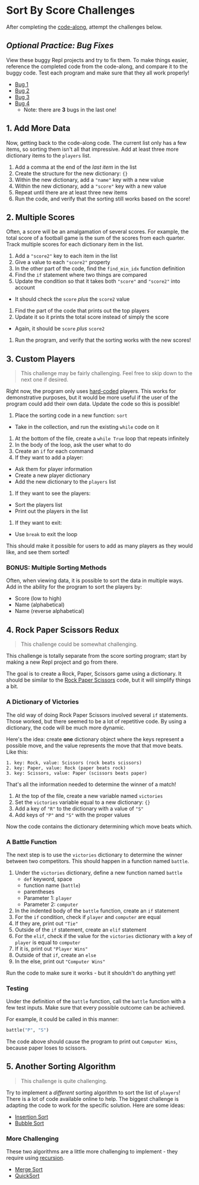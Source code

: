 # Sort By Score Challenges
After completing the [code-along](ScoreSortCodeAlong.md), attempt the challenges below.

## _Optional Practice: Bug Fixes_
View these buggy Repl projects and try to fix them. To make things easier, reference the completed code from the code-along, and compare it to the buggy code. Test each program and make sure that they all work properly!

- [Bug 1](https://replit.com/@JosephMaxwell/ScoreSortBug-1)
- [Bug 2](https://replit.com/@JosephMaxwell/ScoreSortBug-2)
- [Bug 3](https://replit.com/@JosephMaxwell/ScoreSortBug-3)
- [Bug 4](https://replit.com/@JosephMaxwell/ScoreSortBug-4)
  - Note: there are **3** bugs in the last one!

## 1. Add More Data
Now, getting back to the code-along code. The current list only has a few items, so sorting them isn't all that impressive. Add at least three more dictionary items to the `players` list.

1. Add a comma at the end of the _last item_ in the list
1. Create the structure for the new dictionary: `{}`
1. Within the new dictionary, add a `"name"` key with a new value
1. Within the new dictionary, add a `"score"` key with a new value
1. Repeat until there are at least three new items
1. Run the code, and verify that the sorting still works based on the score!

## 2. Multiple Scores
Often, a score will be an amalgamation of several scores. For example, the total score of a football game is the sum of the scores from each quarter. Track multiple scores for each dictionary item in the list.

1. Add a `"score2"` key to each item in the list
1. Give a value to each `"score2"` property
1. In the other part of the code, find the `find_min_idx` function definition
1. Find the `if` statement where two things are compared
1. Update the condition so that it takes both `"score"` and `"score2"` into account
  - It should check the `score` _plus_ the `score2` value
1. Find the part of the code that prints out the top players
1. Update it so it prints the total score instead of simply the score
  - Again, it should be `score` _plus_ `score2`
1. Run the program, and verify that the sorting works with the new scores!

## 3. Custom Players
>This challenge may be fairly challenging. Feel free to skip down to the next one if desired.

Right now, the program only uses [hard-coded](https://en.wikipedia.org/wiki/Hard_coding) players. This works for demonstrative purposes, but it would be more useful if the user of the program could add their own data. Update the code so this is possible!

1. Place the sorting code in a new function: `sort`
  - Take in the collection, and run the existing `while` code on it
1. At the bottom of the file, create a `while True` loop that repeats infinitely
1. In the body of the loop, ask the user what to do
1. Create an `if` for each command
1. If they want to add a player:
  - Ask them for player information
  - Create a new player dictionary
  - Add the new dictionary to the `players` list
1. If they want to see the players:
  - Sort the players list
  - Print out the players in the list
1. If they want to exit:
  - Use `break` to exit the loop

This should make it possible for users to add as many players as they would like, and see them sorted!

### BONUS: Multiple Sorting Methods
Often, when viewing data, it is possible to sort the data in multiple ways. Add in the ability for the program to sort the players by:

- Score (low to high)
- Name (alphabetical)
- Name (reverse alphabetical)

## 4. Rock Paper Scissors Redux
>This challenge could be somewhat challenging.

This challenge is totally separate from the score sorting program; start by making a new Repl project and go from there.

The goal is to create a Rock, Paper, Scissors game using a dictionary. It should be similar to the [Rock Paper Scissors](../BasicProgramming/RPSCodeAlong.md) code, but it will simplify things a bit.

### A Dictionary of Victories
The old way of doing Rock Paper Scissors involved several `if` statements. Those worked, but there seemed to be a lot of repetitive code. By using a dictionary, the code will be much more dynamic.

Here's the idea: create **one** dictionary object where the keys represent a possible move, and the value represents the move that that move beats. Like this:

```
1. key: Rock, value: Scissors (rock beats scissors)
2. key: Paper, value: Rock (paper beats rock)
3. key: Scissors, value: Paper (scissors beats paper)
```

That's all the information needed to determine the winner of a match!

1. At the top of the file, create a new variable named `victories`
1. Set the `victories` variable equal to a new dictionary: `{}`
1. Add a key of `"R"` to the dictionary with a value of `"S"`
1. Add keys of `"P"` and `"S"` with the proper values

Now the code contains the dictionary determining which move beats which.

### A Battle Function
The next step is to use the `victories` dictionary to determine the winner between two competitors. This should happen in a function named `battle`.

1. Under the `victories` dictionary, define a new function named `battle`
    - `def` keyword, space
    - function name (`battle`)
    - parentheses
    - Parameter 1: `player`
    - Parameter 2: `computer`
1. In the indented body of the `battle` function, create an `if` statement
1. For the `if` condition, check if `player` and `computer` are equal
1. If they are, print out `"Tie"`
1. Outside of the `if` statement, create an `elif` statement
1. For the `elif`, check if the value for the `victories` dictionary with a key of `player` is equal to `computer`
1. If it is, print out `"Player Wins"`
1. Outside of that `if`, create an `else`
1. In the else, print out `"Computer Wins"`

Run the code to make sure it works - but it shouldn't do anything yet!

### Testing
Under the definition of the `battle` function, call the `battle` function with a few test inputs. Make sure that every possible outcome can be achieved.

For example, it could be called in this manner:

```py
battle("P", "S")
```

The code above should cause the program to print out `Computer Wins`, because paper loses to scissors.

## 5. Another Sorting Algorithm
>This challenge is quite challenging.

Try to implement a _different_ sorting algorithm to sort the list of `players`! There is a lot of code available online to help. The biggest challenge is adapting the code to work for the specific solution. Here are some ideas:

- [Insertion Sort](https://www.geeksforgeeks.org/insertion-sort/)
- [Bubble Sort](https://www.geeksforgeeks.org/bubble-sort/)

### More Challenging
These two algorithms are a little more challenging to implement - they require using [recursion](https://en.wikipedia.org/wiki/Recursion).

- [Merge Sort](https://www.geeksforgeeks.org/merge-sort/)
- [QuickSort](https://www.geeksforgeeks.org/quick-sort/)
